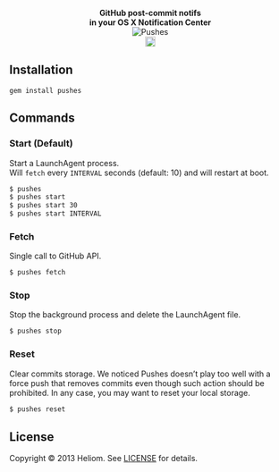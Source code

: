 <p align="center">
  <strong>GitHub post-commit notifs<br>in your OS X Notification Center</strong><br>
  <img src="https://f.cloud.github.com/assets/436043/928820/ea544eee-ffc2-11e2-8604-cf49744c8118.png" alt="Pushes"><br>
  <a href="http://badge.fury.io/rb/pushes"><img src="https://badge.fury.io/rb/pushes@2x.png" alt="Gem Version" height="18"></a>
</p>

## Installation
```
gem install pushes
```

## Commands
### Start (Default)
Start a LaunchAgent process.<br>
Will `fetch` every `INTERVAL` seconds (default: 10) and will restart at boot.
```sh
$ pushes
$ pushes start
$ pushes start 30
$ pushes start INTERVAL
```

### Fetch
Single call to GitHub API.
```sh
$ pushes fetch
```

### Stop
Stop the background process and delete the LaunchAgent file.
```sh
$ pushes stop
```

### Reset
Clear commits storage. We noticed Pushes doesn’t play too well with a force push that removes commits even though such action should be prohibited. In any case, you may want to reset your local storage.
```sh
$ pushes reset
```

## License
Copyright © 2013 Heliom. See [LICENSE](/LICENSE.md) for details.
